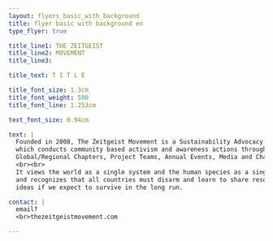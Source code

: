 ```yaml
---
layout: flyers_basic_with_background
title: flyer basic with background en
type_flyer: true

title_line1: THE ZEITGEIST
title_line2: MOVEMENT
title_line3: 

title_text: T I T L E

title_font_size: 1.3cm
title_font_weight: 500
title_font_line: 1.253cm

text_font_size: 0.94cm

text: |
  Founded in 2008, The Zeitgeist Movement is a Sustainability Advocacy Organization 
  which conducts community based activism and awareness actions through a network of 
  Global/Regional Chapters, Project Teams, Annual Events, Media and Charity Work.
  <br><br>
  It views the world as a single system and the human species as a single family 
  and recognizes that all countries must disarm and learn to share resources and 
  ideas if we expect to survive in the long run.

contact: |
  email?
  <br>thezeitgeistmovement.com

---
```


